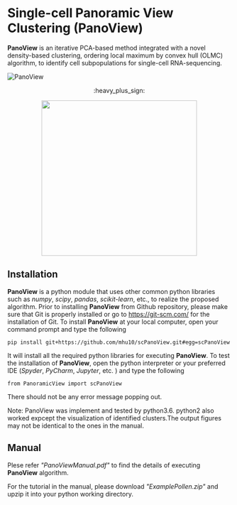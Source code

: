 # Single-cell Panoramic View Clustering (PanoView) #

**PanoView** is an iterative PCA-based method integrated with a novel density-based clustering, ordering local maximum by convex hull (OLMC) algorithm, to identify cell subpopulations for single-cell RNA-sequencing.




![PanoView](https://github.com/mhu10/scPanoView/blob/master/PanoView.jpg)
<p align="center">
  :heavy_plus_sign:

<p align="center">
  <img width="350" height="350" src="https://github.com/mhu10/scPanoView/blob/master/OLMC_animation.gif">
</p>


## Installation ##
**PanoView** is a python module that uses other common python libraries such as *numpy*, *scipy*, *pandas*, *scikit-learn*, etc., to realize the proposed algorithm. Prior to installing **PanoView** from Github repository, please make sure that Git is properly installed or go to https://git-scm.com/  for the installation of Git.
To install **PanoView** at your local computer, open your command prompt and type the following

```
pip install git+https://github.com/mhu10/scPanoView.git#egg=scPanoView
```

It will install all the required python libraries for executing **PanoView**. To test the installation of **PanoView**, open the python interpreter or your preferred IDE (*Spyder*, *PyCharm*, *Jupyter*, etc. ) and type the following

```
from PanoramicView import scPanoView
```
There should not be any error message popping out.

Note: PanoView was implement and tested by python3.6. python2 also worked expcept the visualization of identified clusters.The output figures may not be identical to the ones in the manual.



## Manual ##

Plese refer *"PanoViewManual.pdf"* to find the details of executing **PanoView** algorithm.

For the tutorial in the manual, please download *"ExamplePollen.zip"* and upzip it into your python working directory.
